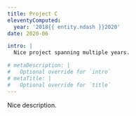 ```yaml
---
title: Project C
eleventyComputed:
  year: '2018{{ entity.ndash }}2020'
date: 2020-06

intro: |
  Nice project spanning multiple years.

# metaDescription: |
#   Optional override for `intro`
# metaTitle: |
#   Optional override for `title`
---
```


Nice description.
